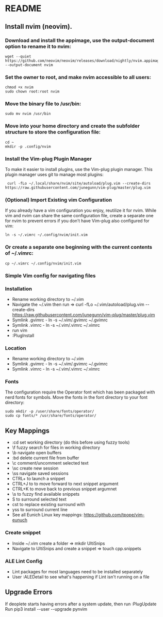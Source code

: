 # README

## Install nvim (neovim).

### Download and install the appimage, use the output-document option to rename it to nvim:

```` 
wget --quiet https://github.com/neovim/neovim/releases/download/nightly/nvim.appimage --output-document nvim

````

### Set the owner to root, and make nvim accessible to all users:

````
chmod +x nvim
sudo chown root:root nvim
````

### Move the binary file to /usr/bin:

````
sudo mv nvim /usr/bin
````

### Move into your home directory and create the subfolder structure to store the configuration file:

````
cd ~
mkdir -p .config/nvim
````

### Install the Vim-plug Plugin Manager
To make it easier to install plugins, use the Vim-plug plugin manager. This plugin manager uses git to manage most plugins:

````
 curl -fLo ~/.local/share/nvim/site/autoload/plug.vim --create-dirs https://raw.githubusercontent.com/junegunn/vim-plug/master/plug.vim
 ````

### (Optional) Import Existing vim Configuration
If you already have a vim configuration you enjoy, reutilize it for nvim. While vim and nvim can share the same configuration file, create a separate one for nvim to prevent errors if you don’t have Vim-plug also configured for vim:

````
ln -s ~/.vimrc ~/.config/nvim/init.vim
````

### Or create a separate one beginning with the current contents of ~/.vimrc:

````
cp ~/.vimrc ~/.config/nvim/init.vim
````

### Simple Vim config for navigating files

### Installation ###
* Rename working directory to ~/.vim
* Navigate the ~/.vim then run => curl -fLo ~/.vim/autoload/plug.vim --create-dirs \
    https://raw.githubusercontent.com/junegunn/vim-plug/master/plug.vim
* Symlink .gvimrc - ln -s  ~/.vim/.gvimrc ~/.gvimrc
* Symlink .vimrc - ln -s  ~/.vim/.vimrc ~/.vimrc
* run vim
* :PlugInstall

### Location
* Rename working directory to ~/.vim
* Symlink .gvimrc - ln -s  ~/.vim/.gvimrc ~/.gvimrc
* Symlink .vimrc - ln -s  ~/.vim/.vimrc ~/.vimrc

### Fonts
The configuration require the Operator font which has been packaged with nerd fonts for symbols. 
Move the fonts in the font directory to your font directory:

```
sudo mkdir -p /user/share/fonts/operator/
sudo cp fonts/* /usr/share/fonts/operator/
```

## Key Mappings

* :cd set working directory (do this before using fuzzy tools)
* \f fuzzy search for files in working directory
* \b navigate open buffers
* :bd delete current file from buffer
* \c<space> comment/uncomment selected text
* \sc create new session
* \ss navigate saved sessions
* CTRL+<tab> to launch a snippet 
* CTRL+J to to move forward to next snippet argument
* CTRL+K to move back to previous snippet argumnet
* \s to fuzzy find available snippets
* S<tag> to surround selected text
* cst<tag> to replace existing surround with <tag>
* yss<tag> to surround current line
* See all Eunich Linux key mappings: https://github.com/tpope/vim-eunuch

### Create snippet
* Inside ~/.vim create a folder => mkdir UltiSnips
* Navigate to UltiSnips and create a snippet => touch cpp.snippets

### ALE Lint Config

* Lint packages for most languages need to be installed separately
* User :ALEDetail to see what's happening if Lint isn't running on a file 

## Upgrade Errors

If deoplete starts having errors after a system update, then run :PlugUpdate
Run pip3 install --user --upgrade pynvim

